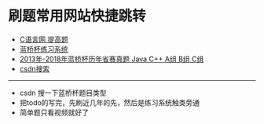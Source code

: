 # 刷题常用网站快捷跳转

- [C语言网 提高题](https://www.dotcpp.com/oj/problemset.php?difficulty=2)
- [蓝桥杯练习系统](http://lx.lanqiao.cn/problemsets.page)
- [2013年-2018年蓝桥杯历年省赛真题 Java C++ A组 B组 C组](https://www.bilibili.com/video/BV1GE411F7Pj)
- [csdn搜索](https://so.csdn.net/so/search/all)

---

- csdn 搜一下蓝桥杯题目类型
- 把todo的写完，先刷近几年的先，然后是练习系统触类旁通
- 简单题只看视频就好了